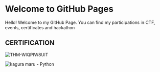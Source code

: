 # Welcome to GitHub Pages

Hello! Welcome to my GitHub Page. You can find my participations in CTF, events, certificates and hackathon


## CERTIFICATION
![THM-WIQPIW8UIT](https://user-images.githubusercontent.com/92495243/141781809-0f029a5a-12d7-421c-b0c0-f68d0cfe7098.png)

![kagura maru - Python](https://user-images.githubusercontent.com/92495243/141872659-193c4ec6-1fa3-4ac1-8da9-d15654adcabe.png)


